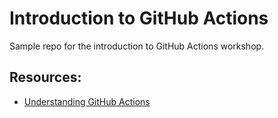 # Introduction to GitHub Actions

Sample repo for the introduction to GitHub Actions workshop.

## Resources:

* [Understanding GitHub Actions](https://docs.github.com/en/actions/learn-github-actions/understanding-github-actions)
